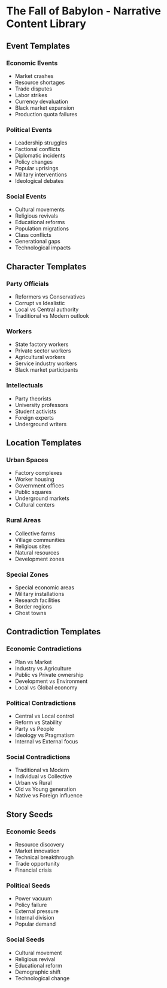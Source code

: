 # The Fall of Babylon - Narrative Content Library

## Event Templates

### Economic Events
- Market crashes
- Resource shortages
- Trade disputes
- Labor strikes
- Currency devaluation
- Black market expansion
- Production quota failures

### Political Events
- Leadership struggles
- Factional conflicts
- Diplomatic incidents
- Policy changes
- Popular uprisings
- Military interventions
- Ideological debates

### Social Events
- Cultural movements
- Religious revivals
- Educational reforms
- Population migrations
- Class conflicts
- Generational gaps
- Technological impacts

## Character Templates

### Party Officials
- Reformers vs Conservatives
- Corrupt vs Idealistic
- Local vs Central authority
- Traditional vs Modern outlook

### Workers
- State factory workers
- Private sector workers
- Agricultural workers
- Service industry workers
- Black market participants

### Intellectuals
- Party theorists
- University professors
- Student activists
- Foreign experts
- Underground writers

## Location Templates

### Urban Spaces
- Factory complexes
- Worker housing
- Government offices
- Public squares
- Underground markets
- Cultural centers

### Rural Areas
- Collective farms
- Village communities
- Religious sites
- Natural resources
- Development zones

### Special Zones
- Special economic areas
- Military installations
- Research facilities
- Border regions
- Ghost towns

## Contradiction Templates

### Economic Contradictions
- Plan vs Market
- Industry vs Agriculture
- Public vs Private ownership
- Development vs Environment
- Local vs Global economy

### Political Contradictions
- Central vs Local control
- Reform vs Stability
- Party vs People
- Ideology vs Pragmatism
- Internal vs External focus

### Social Contradictions
- Traditional vs Modern
- Individual vs Collective
- Urban vs Rural
- Old vs Young generation
- Native vs Foreign influence

## Story Seeds

### Economic Seeds
- Resource discovery
- Market innovation
- Technical breakthrough
- Trade opportunity
- Financial crisis

### Political Seeds
- Power vacuum
- Policy failure
- External pressure
- Internal division
- Popular demand

### Social Seeds
- Cultural movement
- Religious revival
- Educational reform
- Demographic shift
- Technological change
